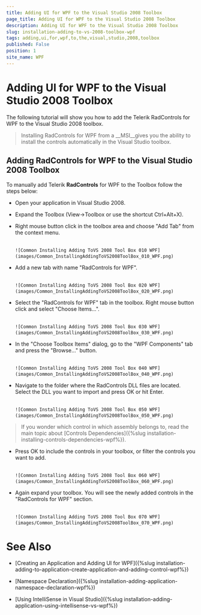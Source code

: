 ```yaml
---
title: Adding UI for WPF to the Visual Studio 2008 Toolbox
page_title: Adding UI for WPF to the Visual Studio 2008 Toolbox
description: Adding UI for WPF to the Visual Studio 2008 Toolbox
slug: installation-adding-to-vs-2008-toolbox-wpf
tags: adding,ui,for,wpf,to,the,visual,studio,2008,toolbox
published: False
position: 1
site_name: WPF
---
```


# Adding UI for WPF to the Visual Studio 2008 Toolbox



The following tutorial will show you how to add the Telerik RadControls for WPF to the Visual Studio 2008 toolbox.

>Installing RadControls for WPF from a __MSI__gives you the ability to install the controls automatically in the Visual Studio toolbox.

## Adding RadControls for WPF to the Visual Studio 2008 Toolbox

To manually add Telerik __RadControls__ for WPF to the Toolbox follow the steps below:

* Open your application in Visual Studio 2008.

* Expand the Toolbox (View->Toolbox or use the shortcut Ctrl+Alt+X).

* Right mouse button click in the toolbox area and choose "Add Tab" from the context menu.




         
      ![Common Installing Adding ToVS 2008 Tool Box 010 WPF](images/Common_InstallingAddingToVS2008ToolBox_010_WPF.png)

* Add a new tab with name "RadControls for WPF".




         
      ![Common Installing Adding ToVS 2008 Tool Box 020 WPF](images/Common_InstallingAddingToVS2008ToolBox_020_WPF.png)

* Select the "RadControls for WPF" tab in the toolbox. Right mouse button click and select "Choose Items...".




         
      ![Common Installing Adding ToVS 2008 Tool Box 030 WPF](images/Common_InstallingAddingToVS2008ToolBox_030_WPF.png)

* In the "Choose Toolbox Items" dialog, go to the "WPF Components" tab and press the "Browse..." button.




         
      ![Common Installing Adding ToVS 2008 Tool Box 040 WPF](images/Common_InstallingAddingToVS2008ToolBox_040_WPF.png)

* Navigate to the folder where the RadControls DLL files are located. Select the DLL you want to import and press OK or hit Enter.




         
      ![Common Installing Adding ToVS 2008 Tool Box 050 WPF](images/Common_InstallingAddingToVS2008ToolBox_050_WPF.png)

>If you wonder which control in which assembly belongs to, read the main topic about [Controls Dependencies]({%slug installation-installing-controls-dependencies-wpf%}).

* Press OK to include the controls in your toolbox, or filter the controls you want to add.




         
      ![Common Installing Adding ToVS 2008 Tool Box 060 WPF](images/Common_InstallingAddingToVS2008ToolBox_060_WPF.png)

* Again expand your toolbox. You will see the newly added controls in the "RadControls for WPF" section.




         
      ![Common Installing Adding ToVS 2008 Tool Box 070 WPF](images/Common_InstallingAddingToVS2008ToolBox_070_WPF.png)

# See Also

 * [Creating an Application and Adding UI for WPF]({%slug installation-adding-to-application-create-application-and-adding-control-wpf%})

 * [Namespace Declaration]({%slug installation-adding-application-namespace-declaration-wpf%})

 * [Using IntelliSense in Visual Studio]({%slug installation-adding-application-using-intellisense-vs-wpf%})
